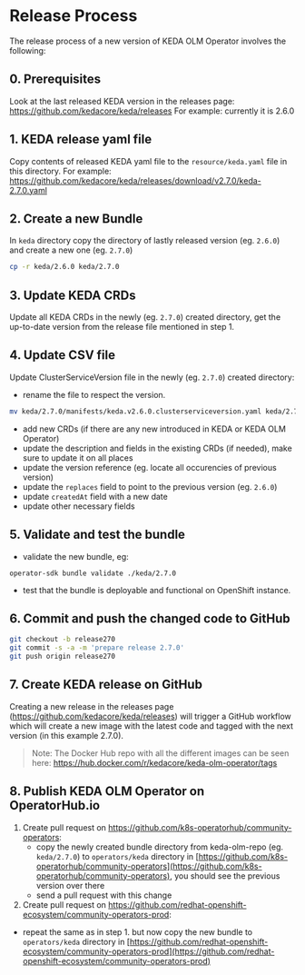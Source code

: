 # Release Process

The release process of a new version of KEDA OLM Operator involves the following:

## 0. Prerequisites

Look at the last released KEDA version in the releases page: https://github.com/kedacore/keda/releases
For example: currently it is 2.6.0

## 1. KEDA release yaml file

Copy contents of released KEDA yaml file to the `resource/keda.yaml` file in this directory.
For example: https://github.com/kedacore/keda/releases/download/v2.7.0/keda-2.7.0.yaml

## 2. Create a new Bundle

In `keda` directory copy the directory of lastly released version (eg. `2.6.0`) and create a new one (eg. `2.7.0`)
```bash
cp -r keda/2.6.0 keda/2.7.0
```

## 3. Update KEDA CRDs
Update all KEDA CRDs in the newly (eg. `2.7.0`) created directory, get the up-to-date version from the release file mentioned in step 1.

## 4. Update CSV file
Update ClusterServiceVersion file in the newly (eg. `2.7.0`) created directory:
- rename the file to respect the version.
```bash
mv keda/2.7.0/manifests/keda.v2.6.0.clusterserviceversion.yaml keda/2.7.0/manifests/keda.v2.7.0.clusterserviceversion.yaml
```
- add new CRDs (if there are any new introduced in KEDA or KEDA OLM Operator)
- update the description and fields in the existing CRDs (if needed), make sure to update it on all places
- update the version reference (eg. locate all occurencies of previous version)
- update the `replaces` field to point to the previous version (eg. `2.6.0`)
- update `createdAt` field with a new date
- update other necessary fields

## 5. Validate and test the bundle
- validate the new bundle, eg:
```
operator-sdk bundle validate ./keda/2.7.0
```
- test that the bundle is deployable and functional on OpenShift instance.

## 6. Commit and push the changed code to GitHub
```bash
git checkout -b release270
git commit -s -a -m 'prepare release 2.7.0'
git push origin release270
```

## 7. Create KEDA release on GitHub

Creating a new release in the releases page (https://github.com/kedacore/keda/releases) will trigger a GitHub workflow which will create a new image with the latest code and tagged with the next version (in this example 2.7.0).

> Note: The Docker Hub repo with all the different images can be seen here: https://hub.docker.com/r/kedacore/keda-olm-operator/tags


## 8. Publish KEDA OLM Operator on OperatorHub.io
1. Create pull request on https://github.com/k8s-operatorhub/community-operators:
    - copy the newly created bundle directory from keda-olm-repo (eg. `keda/2.7.0`) to `operators/keda` directory in [https://github.com/k8s-operatorhub/community-operators](https://github.com/k8s-operatorhub/community-operators), you should see the previous version over there
    - send a pull request with this change
2.  Create pull request on https://github.com/redhat-openshift-ecosystem/community-operators-prod:
   - repeat the same as in step 1. but now copy the new bundle to `operators/keda` directory in [https://github.com/redhat-openshift-ecosystem/community-operators-prod](https://github.com/redhat-openshift-ecosystem/community-operators-prod)
